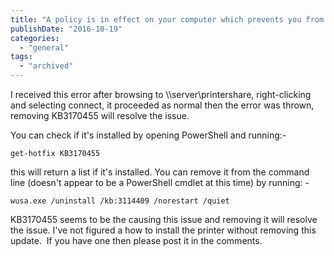 ```yaml
---
title: "A policy is in effect on your computer which prevents you from connecting to this print queue"
publishDate: "2016-10-19"
categories: 
  - "general"
tags: 
  - "archived"
---
```


I received this error after browsing to \\\\server\\printershare, right-clicking and selecting connect, it proceeded as normal then the error was thrown, removing KB3170455 will resolve the issue.

You can check if it's installed by opening PowerShell and running:-

```plaintext
get-hotfix KB3170455
```

this will return a list if it's installed. You can remove it from the command line (doesn't appear to be a PowerShell cmdlet at this time) by running: -

```plaintext
wusa.exe /uninstall /kb:3114409 /norestart /quiet
```

KB3170455 seems to be the causing this issue and removing it will resolve the issue. I've not figured a how to install the printer without removing this update.  If you have one then please post it in the comments.
